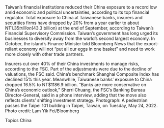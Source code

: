 Taiwan’s financial institutions reduced their China exposure to a record low amid economic and political uncertainties, according to its top financial regulator.
Total exposure to China at Taiwanese banks, insurers and securities firms have dropped by 20% from a year earlier to about NT$1.35 trillion ($43.3 billion) at the end of September, according to Taiwan’s Financial Supervisory Commission.
Taiwan’s government has long urged its businesses to diversify away from the world’s second largest economy. In October, the island’s Finance Minister told Bloomberg News that the export-reliant economy will not “put all our eggs in one basket” and need to work more closely with other trade partners.

Insurers cut over 40% of their China investments to manage risks, according to the FSC. Part of the adjustments were due to the decline of valuations, the FSC said. China’s benchmark Shanghai Composite Index has declined 15% this year.
Meanwhile, Taiwanese banks’ exposure to China dropped 16.5% to NT$1186.9 billion.
“Banks are more conservative on China’s economic outlook,” Sherri Chuang, the FSC’s Banking Bureau Director-General, said in a phone interview, adding that the move also reflects clients’ shifting investment strategy.
Photograph: A pedestrian passes the Taipei 101 building in Taipei, Taiwan, on Tuesday, May 24, 2022. Photo credit: Lam Yik Fei/Bloomberg

Topics
China
